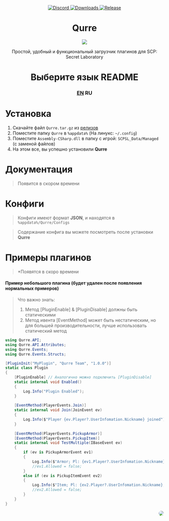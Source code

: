 <p align="center">
   <a href="https://discord.gg/zGUqfJQebn" alt="Discord">
      <img src="https://discord.com/api/guilds/779412392651653130/embed.png" alt="Discord"/>
   </a>
   <a href="https://github.com/Qurre-sl/Qurre/releases" alt="Downloads">
      <img src="https://img.shields.io/github/downloads/Qurre-sl/Qurre/total?color=%2300b813&style=plastic" alt="Downloads"/>
   </a>
   <a href="https://github.com/Qurre-sl/Qurre/releases" alt="Release">
      <img src="https://img.shields.io/github/v/release/Qurre-sl/Qurre.svg?style=plastic" alt="Release"/>
   </a>
</p>

<h1 align="center">Qurre</h1>
<p align="center">
<img src="https://readme-typing-svg.herokuapp.com/?font=Fira+Code&pause=1000&color=3FF781&center=true&vCenter=true&width=435&lines=Простой.;Удобный.;Функциональный.">
</p>
<p align="center">
Простой, удобный и функциональный загрузчик плагинов для SCP: Secret Laboratory
</p>

<h1 align="center">Выберите язык README</h1>
<h3 align="center"><a href=https://github.com/Qurre-sl/Qurre/blob/main/README.md>EN</a> RU</h3>

# Установка
1. Скачайте файл `Qurre.tar.gz` из [релизов](https://github.com/Qurre-sl/Qurre/releases/latest)
2. Поместите папку `Qurre` в `%appdata%` (На линукс: `~/.config`)
3. Поместите `Assembly-CSharp.dll` в папку с игрой: `SCPSL_Data/Managed` (с заменой файлов)
4. На этом все, вы успешно установили **Qurre**

# Документация
> Появится в скором времени

# Конфиги
> Конфиги имеют формат **JSON**, и находятся в `%appdata%/Qurre/Configs`

> Содержание конфига вы можете посмотреть после установки **Qurre**

# Примеры плагинов
> *Появятся в скоро времени

#### Пример небольшого плагина (будет удален после появления нормальных примеров)
> Что важно знать:
> 1. Метод [PluginEnable] & [PluginDisable] должны быть статическими
> 2. Метод ивента [EventMethod] может быть нестатическим, но для большей производительности, лучше использовать статический метод
```cs
using Qurre.API;
using Qurre.API.Attributes;
using Qurre.Events;
using Qurre.Events.Structs;

[PluginInit("MyPlugin", "Qurre Team", "1.0.0")]
static class Plugin
{
    [PluginEnable] // Аналогично можно подключить [PluginDisable]
    static internal void Enabled()
    {
        Log.Info("Plugin Enabled");
    }
    
    [EventMethod(PlayerEvents.Join)]
    static internal void Join(JoinEvent ev)
    {
        Log.Info($"Player {ev.Player?.UserInfomation.Nickname} joined");
    }
    
    [EventMethod(PlayerEvents.PickupArmor)]
    [EventMethod(PlayerEvents.PickupItem)]
    static internal void TestMultiple(IBaseEvent ev)
    {
        if (ev is PickupArmorEvent ev1)
        {
            Log.Info($"Armor; Pl: {ev1.Player?.UserInfomation.Nickname}; Item: {ev1.Pickup?.Serial}");
            //ev1.Allowed = false;
        }
        else if (ev is PickupItemEvent ev2)
        {
            Log.Info($"Item; Pl: {ev2.Player?.UserInfomation.Nickname}; Item: {ev2.Pickup?.Serial}");
            //ev2.Allowed = false;
        }
    }
}
```
<p align="right">
   <a href="https://discord.gg/zGUqfJQebn" alt="Discord">
      <img src="https://cdn.fydne.dev/qurre/img/qurreLogo200x200-cyrcle.png" align="right" style="border-radius: 50%;" />
   </a>
</p>

